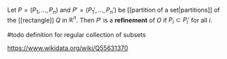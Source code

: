 Let $P = (P_1,\dots,P_n)$ and $P'=(P_1', \dots, P_n')$ be [[partition of a set|partitions]] of the [[rectangle]] $Q$ in $\mathbb R^n$. Then $P'$ is a **refinement** of $O$ if $P_i \subset P_i'$ for all $i$.

#todo definition for regular collection of subsets

https://www.wikidata.org/wiki/Q55631370